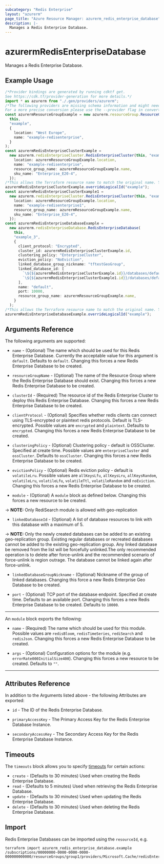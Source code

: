 ```yaml
---
subcategory: "Redis Enterprise"
layout: "azurerm"
page_title: "Azure Resource Manager: azurerm_redis_enterprise_database"
description: |-
  Manages a Redis Enterprise Database.
---
```


# azurermRedisEnterpriseDatabase

Manages a Redis Enterprise Database.

## Example Usage

```typescript
/*Provider bindings are generated by running cdktf get.
See https://cdk.tf/provider-generation for more details.*/
import * as azurerm from "./.gen/providers/azurerm";
/*The following providers are missing schema information and might need manual adjustments to synthesize correctly: azurerm.
For a more precise conversion please use the --provider flag in convert.*/
const azurermResourceGroupExample = new azurerm.resourceGroup.ResourceGroup(
  this,
  "example",
  {
    location: "West Europe",
    name: "example-redisenterprise",
  }
);
const azurermRedisEnterpriseClusterExample =
  new azurerm.redisEnterpriseCluster.RedisEnterpriseCluster(this, "example_1", {
    location: azurermResourceGroupExample.location,
    name: "example-redisenterprise",
    resource_group_name: azurermResourceGroupExample.name,
    sku_name: "Enterprise_E20-4",
  });
/*This allows the Terraform resource name to match the original name. You can remove the call if you don't need them to match.*/
azurermRedisEnterpriseClusterExample.overrideLogicalId("example");
const azurermRedisEnterpriseClusterExample1 =
  new azurerm.redisEnterpriseCluster.RedisEnterpriseCluster(this, "example1", {
    location: azurermResourceGroupExample.location,
    name: "example-redisenterprise1",
    resource_group_name: azurermResourceGroupExample.name,
    sku_name: "Enterprise_E20-4",
  });
const azurermRedisEnterpriseDatabaseExample =
  new azurerm.redisEnterpriseDatabase.RedisEnterpriseDatabase(
    this,
    "example_3",
    {
      client_protocol: "Encrypted",
      cluster_id: azurermRedisEnterpriseClusterExample.id,
      clustering_policy: "EnterpriseCluster",
      eviction_policy: "NoEviction",
      linked_database_group_nickname: "tftestGeoGroup",
      linked_database_id: [
        `\${${azurermRedisEnterpriseClusterExample.id}}/databases/default`,
        `\${${azurermRedisEnterpriseClusterExample1.id}}/databases/default`,
      ],
      name: "default",
      port: 10000,
      resource_group_name: azurermResourceGroupExample.name,
    }
  );
/*This allows the Terraform resource name to match the original name. You can remove the call if you don't need them to match.*/
azurermRedisEnterpriseDatabaseExample.overrideLogicalId("example");

```

## Arguments Reference

The following arguments are supported:

*   `name` - (Optional) The name which should be used for this Redis Enterprise Database. Currently the acceptable value for this argument is `default`. Defaults to `default`. Changing this forces a new Redis Enterprise Database to be created.

*   `resourceGroupName` - (Optional) The name of the Resource Group where the Redis Enterprise Database should exist. Changing this forces a new Redis Enterprise Database to be created.

*   `clusterId` - (Required) The resource id of the Redis Enterprise Cluster to deploy this Redis Enterprise Database. Changing this forces a new Redis Enterprise Database to be created.

*   `clientProtocol` - (Optional) Specifies whether redis clients can connect using TLS-encrypted or plaintext redis protocols. Default is TLS-encrypted. Possible values are `encrypted` and `plaintext`. Defaults to `encrypted`. Changing this forces a new Redis Enterprise Database to be created.

*   `clusteringPolicy` - (Optional) Clustering policy - default is OSSCluster. Specified at create time. Possible values are `enterpriseCluster` and `ossCluster`. Defaults to `ossCluster`. Changing this forces a new Redis Enterprise Database to be created.

*   `evictionPolicy` - (Optional) Redis eviction policy - default is `volatileLru`. Possible values are `allKeysLfu`, `allKeysLru`, `allKeysRandom`, `volatileLru`, `volatileLfu`, `volatileTtl`, `volatileRandom` and `noEviction`. Changing this forces a new Redis Enterprise Database to be created.

*   `module` - (Optional) A `module` block as defined below. Changing this forces a new resource to be created.

\-> **NOTE:** Only RediSearch module is allowed with geo-replication

* `linkedDatabaseId` - (Optional) A list of database resources to link with this database with a maximum of 5.

\-> **NOTE:** Only the newly created databases can be added to an existing geo-replication group. Existing regular databases or recreated databases cannot be added to the existing geo-replication group. Any linked database be removed from the list will be forcefully unlinked.The only recommended operation is to delete after force-unlink and the recommended scenario of force-unlink is region outrage. The database cannot be linked again after force-unlink.

*   `linkedDatabaseGroupNickname` - (Optional) Nickname of the group of linked databases. Changing this force a new Redis Enterprise Geo Database to be created.

*   `port` - (Optional) TCP port of the database endpoint. Specified at create time. Defaults to an available port. Changing this forces a new Redis Enterprise Database to be created. Defaults to `10000`.

***

An `module` block exports the following:

*   `name` - (Required) The name which should be used for this module. Possible values are `redisBloom`, `redisTimeSeries`, `rediSearch` and `redisJson`. Changing this forces a new Redis Enterprise Database to be created.

*   `args` - (Optional) Configuration options for the module (e.g. `errorRate000InitialSize400`). Changing this forces a new resource to be created. Defaults to `""`.

***

## Attributes Reference

In addition to the Arguments listed above - the following Attributes are exported:

*   `id` - The ID of the Redis Enterprise Database.

*   `primaryAccessKey` - The Primary Access Key for the Redis Enterprise Database Instance.

*   `secondaryAccessKey` - The Secondary Access Key for the Redis Enterprise Database Instance.

## Timeouts

The `timeouts` block allows you to specify [timeouts](https://www.terraform.io/language/resources/syntax#operation-timeouts) for certain actions:

* `create` - (Defaults to 30 minutes) Used when creating the Redis Enterprise Database.
* `read` - (Defaults to 5 minutes) Used when retrieving the Redis Enterprise Database.
* `update` - (Defaults to 30 minutes) Used when updating the Redis Enterprise Database.
* `delete` - (Defaults to 30 minutes) Used when deleting the Redis Enterprise Database.

## Import

Redis Enterprise Databases can be imported using the `resourceId`, e.g.

```console
terraform import azurerm_redis_enterprise_database.example /subscriptions/00000000-0000-0000-0000-000000000000/resourceGroups/group1/providers/Microsoft.Cache/redisEnterprise/cluster1/databases/database1
```
